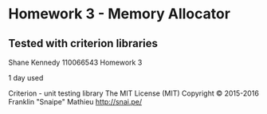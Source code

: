 # Homework 3 - Memory Allocator
## Tested with criterion libraries

Shane Kennedy
110066543
Homework 3

1 day used

Criterion - unit testing library
The MIT License (MIT)
Copyright © 2015-2016 Franklin "Snaipe" Mathieu <http://snai.pe/>

